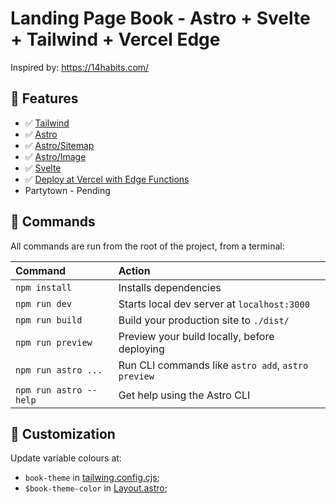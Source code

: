 # Landing Page Book - Astro + Svelte + Tailwind + Vercel Edge

Inspired by: https://14habits.com/

## 🎯 Features

- ✅ [Tailwind](https://tailwindcss.com/)
- ✅ [Astro](https://astro.build/)
- ✅ [Astro/Sitemap](https://docs.astro.build/en/guides/integrations-guide/sitemap/)
- ✅ [Astro/Image](https://docs.astro.build/en/guides/integrations-guide/image/)
- ✅ [Svelte](https://svelte.dev/)
- ✅ [Deploy at Vercel with Edge Functions](https://docs.astro.build/en/guides/integrations-guide/vercel/)
- Partytown - Pending

## 🧞 Commands

All commands are run from the root of the project, from a terminal:

| Command                | Action                                             |
| :--------------------- | :------------------------------------------------- |
| `npm install`          | Installs dependencies                              |
| `npm run dev`          | Starts local dev server at `localhost:3000`        |
| `npm run build`        | Build your production site to `./dist/`            |
| `npm run preview`      | Preview your build locally, before deploying       |
| `npm run astro ...`    | Run CLI commands like `astro add`, `astro preview` |
| `npm run astro --help` | Get help using the Astro CLI                       |

## 🎨 Customization

Update variable colours at:

- `book-theme` in [tailwing.config.cjs](./tailwind.config.cjs);
- `$book-theme-color` in [Layout.astro](./src/layouts/Layout.astro);
